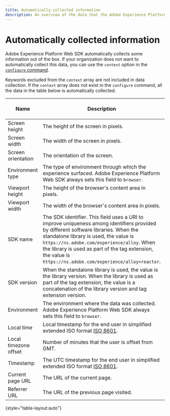 ```yaml
---
title: Automatically collected information
description: An overview of the data that the Adobe Experience Platform Web SDK collects automatically.
---
```

# Automatically collected information

Adobe Experience Platform Web SDK automatically collects some information out of the box. If your organization does not want to automatically collect this data, you can use the `context` option in the [`configure` command](../fundamentals/configuring-the-sdk.md).

Keywords excluded from the `context` array are not included in data collection. If the `context` array does not exist in the `configure` command, all the data in the table below is automatically collected.

| Name | Description | `context` array keyword | XDM path | Example value |
| --- | --- | --- | --- | --- |
| Screen height | The height of the screen in pixels. | `device` | `events[].xdm.device.screenHeight` | `900` |
| Screen width | The width of the screen in pixels. | `device` | `events[].xdm.device.screenWidth` | `1440` |
| Screen orientation | The orientation of the screen. | `device` | `events[].xdm.device.screenOrientation` | `landscape` or `portrait` |
| Environment type | The type of environment through which the experience surfaced. Adobe Experience Platform Web SDK always sets this field to `browser`. | `environment` | `events[].xdm.environment.type` | `browser` |
| Viewport height | The height of the browser's content area in pixels. | `environment` | `events[].xdm.environment.browserDetails.viewportHeight` | `679` |
| Viewport width | The width of the browser's content area in pixels. | `environment` | `events[].xdm.environment.browserDetails.viewportWidth` | `642` |
| SDK name | The SDK identifier. This field uses a URI to improve uniqueness among identifiers provided by different software libraries. When the standalone library is used, the value is `https://ns.adobe.com/experience/alloy`. When the library is used as part of the tag extension, the value is `https://ns.adobe.com/experience/alloy+reactor`. | | `events[].xdm.implementationDetails.name` | `https://ns.adobe.com/experience/alloy` |
| SDK version | When the standalone library is used, the value is the library version. When the library is used as part of the tag extension, the value is a concatenation of the library version and tag extension version. | | `events[].xdm.implementationDetails.version` | `2.1.0+2.1.3` |
| Environment | The environment where the data was collected. Adobe Experience Platform Web SDK always sets this field to `browser`. | | `events[].xdm.implementationDetails.environment` | `browser` |
| Local time | Local timestamp for the end user in simplified extended ISO format [ISO 8601](https://datatracker.ietf.org/doc/html/rfc3339#section-5.6). | `placeContext` | `events[].xdm.placeContext.localTime` | `YYYY-08-07T15:47:17.129-07:00` |
| Local timezone offset | Number of minutes that the user is offset from GMT. | `placeContext` | `events[].xdm.placeContext.localTimezoneOffset` | `360` |
| Timestamp | The UTC timestamp for the end user in simplified extended ISO format [ISO 8601](https://datatracker.ietf.org/doc/html/rfc3339#section-5.6). | Always included | `events[].xdm.timestamp` | `YYYY-08-07T22:47:17.129Z` |
| Current page URL | The URL of the current page. | `web` | `events[].xdm.web.webPageDetails.URL` | `https://example.com/index.html` |
| Referrer URL | The URL of the previous page visited. | `web` | `events[].xdm.web.webReferrer.URL` | `http://example.org/linkedpage.html` |

{style="table-layout:auto"}
